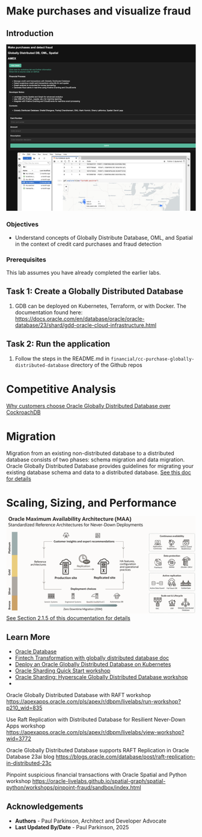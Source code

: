 # Make purchases and visualize fraud

## Introduction


![Fin](./images/gdb-oml-spatial.png " ")



### Objectives

-  Understand concepts of Globally Distribute Database, OML, and Spatial in the context of credit card purchases and fraud detection

### Prerequisites

This lab assumes you have already completed the earlier labs.

## Task 1: Create a Globally Distributed Database

1. GDB can be deployed on Kubernetes, Terraform, or with Docker.
    The documentation found here: https://docs.oracle.com/en/database/oracle/oracle-database/23/shard/gdd-oracle-cloud-infrastructure.html

## Task 2: Run the application

1. Follow the steps in the README.md in `financial/cc-purchase-globally-distributed-database` directory of the Github repos


# Competitive Analysis

[Why customers choose Oracle Globally Distributed Database over CockroachDB](https://www.oracle.com/database/distributed-database/globally-distributed-database-vs-cockroachdb/)

# Migration

Migration from an existing non-distributed database to a distributed database consists of two phases: schema migration and data migration. 
Oracle Globally Distributed Database provides guidelines for migrating your existing database schema and data to a distributed database.
[See this doc for details](https://docs.oracle.com/en/database/oracle/oracle-database/23/shard/migration1.html)



# Scaling, Sizing, and Performance

![Global Distributed Database RAFT Replication](./images/GloballyDistributedDatabaseMAA.png " ")
[See Section 2.1.5 of this documentation for details](https://docs.oracle.com/en/database/oracle/oracle-database/23/odbtc/overview-true-cache-configuration.html)



## Learn More

* [Oracle Database](https://bit.ly/mswsdatabase)
* [Fintech Transformation with globally distributed database doc](https://www.oracle.com/a/ocom/docs/database/fintech-transformation-with-globally-distributed-database.pdf)
* [Deploy an Oracle Globally Distributed Database on Kubernetes](https://docs.oracle.com/en/database/oracle/oracle-database/23/shard/deploy-sharded-database-kubernetes.html)
* [Oracle Sharding Quick Start workshop](https://apexapps.oracle.com/pls/apex/r/dbpm/livelabs/run-workshop?p210_wid=854)
* [Oracle Sharding: Hyperscale Globally Distributed Database workshop](https://apexapps.oracle.com/pls/apex/r/dbpm/livelabs/run-workshop?p210_wid=866)
* 

Oracle Globally Distributed Database with RAFT workshop
https://apexapps.oracle.com/pls/apex/r/dbpm/livelabs/run-workshop?p210_wid=835

Use Raft Replication with Distributed Database for Resilient Never-Down Apps workshop
https://apexapps.oracle.com/pls/apex/r/dbpm/livelabs/view-workshop?wid=3772

Oracle Globally Distributed Database supports RAFT Replication in Oracle Database 23ai blog
https://blogs.oracle.com/database/post/raft-replication-in-distributed-23c

Pinpoint suspicious financial transactions with Oracle Spatial and Python workshop
https://oracle-livelabs.github.io/spatial-graph/spatial-python/workshops/pinpoint-fraud/sandbox/index.html

## Acknowledgements
* **Authors** - Paul Parkinson, Architect and Developer Advocate
* **Last Updated By/Date** - Paul Parkinson, 2025

